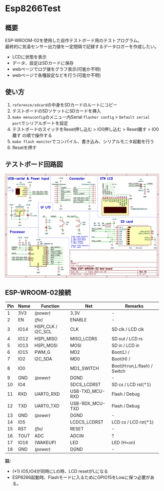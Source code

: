 Esp8266Test
====================

## 概要

ESP-WROOM-02を使用した自作テストボード用のテストプログラム。  
最終的に気温センサー出力値を一定間隔で記録するデータロガーを作成したい。

* LCDに状態を表示
* データ、設定はSDカードに保存
* webページでログ値をグラフ表示(可能か不明)
* webページで各種設定などを行う(可能か不明)


## 使い方

1. `reference/sdcard`の中身をSDカードのルートにコピー
2. テストボードのSDソケットにSDカードを挿入
3. `make menuconfig`のメニュー内Serial `flasher config` > `Default serial port`でシリアルポートを設定
4. テストボードのスイッチをReset押し込む > IO0押し込む > Reset離す > IO0離す の順で操作する
5. `make flash monitor`でコンパイル、書き込み、シリアルモニタ起動を行う
6. Resetを押す


## テストボード回路図

![circuit-esp8266testbd](circuit-esp8266testbd.png)


## ESP-WROOM-02接続

| Pin | Name | Function           | Net             | Remarks                      |
|-----|------|--------------------|-----------------|------------------------------|
|  1  | 3V3  | _(power)_          | 3.3V            | -                            |
|  2  | EN   | _(fix)_            | ENABLE          | -                            |
|  3  | IO14 | HSPI_CLK / I2C_SCL | CLK             | SD clk / LCD clk             |
|  4  | IO12 | HSPI_MISO          | MISO_LCDRS      | SD out / LCD rs              |
|  5  | IO13 | HSPI_MOSI          | MOSI            | SD in / LCD in               |
|  6  | IO15 | PWM_G              | MD2             | Boot(L) /                    |
|  7  | IO2  | I2C_SDA            | MD0             | Boot(H) /                    |
|  8  | IO0  |                    | MD1_SWITCH      | Boot(H:run,L:flash) / Switch |
|  9  | GND  | _(power)_          | DGND            | -                            |
| 10  | IO4  |                    | SDCS_LCDRST     | SD cs / LCD rst(*1)          |
| 11  | RXD  | UART0_RXD          | USB-TXD_MCU-RXD | Flash / Debug                |
| 12  | TXD  | UART0_TXD          | USB-RDX_MCU-TXD | Flash / Debug                |
| 13  | GND  | _(power)_          | DGND            | -                            |
| 14  | IO5  |                    | LCDCS_LCDRST    | LCD cs / LCD rst(*1)         |
| 15  | RST  | _(fix)_            | RESET           | -                            |
| 16  | TOUT | ADC                | ADCIN           | ?                            |
| 17  | IO16 | (WAKEUP)           | LED             | LED (H=on)                   |
| 18  | GND  | _(power)_          | DGND            | -                            |

**註:**

* (*1) IO5,IO4が同時にLの時、LCD resetがLになる
* ESP8266起動時、Flashモードに入るためにGPIO15をLowに保つ必要がある。
